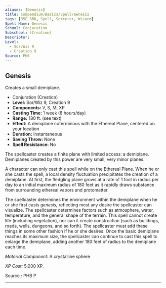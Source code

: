 ```yaml
---
aliases: [Genesis]
title: Compendium/Basics/Spell/Genesis
tags: [35E_SRD, Spell, Sorcerer, Wizard]
Spell Name: Genesis
School: Conjuration
Subschool: (Creation)
Descriptor: 
Level:
  - Sor/Wiz 9
  - Creation 9
Source: PHB
---
```



## Genesis

Creates a small demiplane.

*   Conjuration (Creation)
*   **Level:** Sor/Wiz 9, Creation 9
*   **Components:** V, S, M, XP
*   **Casting Time:** 1 week (8 hours/day)
*   **Range:** 180 ft. (see text)
*   **Effect:** A demiplane coterminous with the Ethereal Plane, centered on your location
*   **Duration:** Instantaneous
*   **Saving Throw:** None
*   **Spell Resistance:** No

<p>The spellcaster creates a finite plane with limited access: a demiplane. Demiplanes created by this power are very small, very minor planes.</p><p>A character can only cast this spell while on the Ethereal Plane. When he or she casts the spell, a local density fluctuation precipitates the creation of a demiplane. At first, the fledgling plane grows at a rate of 1 foot in radius per day to an initial maximum radius of 180 feet as it rapidly draws substance from surrounding ethereal vapors and protomatter.</p><p>The spellcaster determines the environment within the demiplane when he or she first casts <i>genesis,</i> reflecting most any desire the spellcaster can visualize. The spellcaster determines factors such as atmosphere, water, temperature, and the general shape of the terrain. This spell cannot create life (including vegetation), nor can it create construction (such as buildings, roads, wells, dungeons, and so forth). The spellcaster must add these things in some other fashion if he or she desires. Once the basic demiplane reaches its maximum size, the spellcaster can continue to cast this spell to enlarge the demiplane, adding another 180 feet of radius to the demiplane each time.</p><p><i>Material Component:</i> A crystalline sphere</p><p><i>XP Cost:</i> 5,000 XP.</p>

Source : PHB P

---
